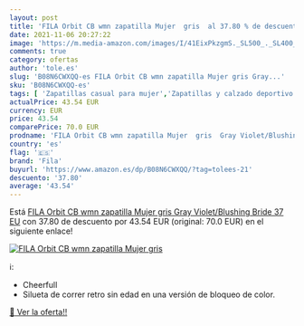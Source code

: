 ```yaml
---
layout: post
title: 'FILA Orbit CB wmn zapatilla Mujer  gris  al 37.80 % de descuento'
date: 2021-11-06 20:27:22
image: 'https://m.media-amazon.com/images/I/41EixPkzgmS._SL500_._SL400_.jpg'
comments: true
category: ofertas
author: 'tole.es'
slug: 'B08N6CWXQQ-es FILA Orbit CB wmn zapatilla Mujer gris Gray...'
sku: 'B08N6CWXQQ-es'
tags: [ 'Zapatillas casual para mujer','Zapatillas y calzado deportivo para mujer','Zapatos','Zapatos para mujer','Zapatos y complementos','fila','zapatilla', ]
actualPrice: 43.54 EUR
currency: EUR
price: 43.54
comparePrice: 70.0 EUR
prodname: 'FILA Orbit CB wmn zapatilla Mujer  gris  Gray Violet/Blushing Bride   37 EU'
country: 'es'
flag: '🇪🇸'
brand: 'Fila'
buyurl: 'https://www.amazon.es/dp/B08N6CWXQQ/?tag=tolees-21'
descuento: '37.80'
average: '43.54'
---
```


Está [FILA Orbit CB wmn zapatilla Mujer  gris  Gray Violet/Blushing Bride   37 EU](https://www.amazon.es/dp/B08N6CWXQQ/?tag=tolees-21) con 37.80 de descuento por 43.54 EUR (original: 70.0 EUR) en el siguiente enlace!

[![FILA Orbit CB wmn zapatilla Mujer  gris ](https://m.media-amazon.com/images/I/41EixPkzgmS._SL500_._SL400_.jpg)](https://www.amazon.es/dp/B08N6CWXQQ/?tag=tolees-21)

ℹ️:

- Cheerfull
- Silueta de correr retro sin edad en una versión de bloqueo de color.

[🛒 Ver la oferta!!](https://www.amazon.es/dp/B08N6CWXQQ/?tag=tolees-21)
